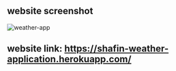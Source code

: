 ## website screenshot
![weather-app](https://user-images.githubusercontent.com/43145078/69554239-b18ff200-0fcb-11ea-84a4-f1635bec9c6e.png)
## website link: https://shafin-weather-application.herokuapp.com/
